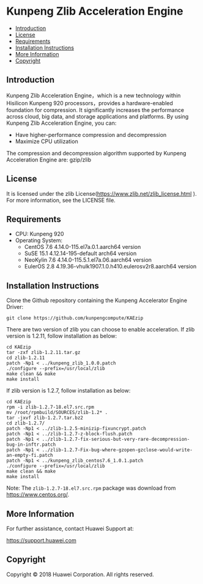 # Kunpeng Zlib Acceleration Engine

- [Introduction](#introduction)
- [License](#license)
- [Requirements](#requirements)
- [Installation Instructions](#installation-instructions)
- [More Information](#more-information)
- [Copyright](#Copyright)

## Introduction

Kunpeng Zlib Acceleration Engine，which is a new technology within Hisilicon Kunpeng 920 processors，provides a hardware-enabled foundation for  compression. It significantly increases the performance across cloud, big data, and storage applications and  platforms.  By using  Kunpeng Zlib Acceleration Engine, you can:

- Have higher-performance compression and decompression
- Maximize CPU utilization

The compression and decompression algorithm supported by Kunpeng Acceleration Engine are:  gzip/zlib 

## License

It is licensed under the zlib License(https://www.zlib.net/zlib_license.html ). For more information, see the LICENSE file. 

## Requirements

- CPU: Kunpeng 920 
- Operating System: 
  - CentOS 7.6  4.14.0-115.el7a.0.1.aarch64 version
  - SuSE 15.1 4.12.14-195-default arch64 version
  - NeoKylin 7.6 4.14.0-115.5.1.el7a.06.aarch64 version
  - EulerOS 2.8 4.19.36-vhulk1907.1.0.h410.eulerosv2r8.aarch64 version

## Installation Instructions

Clone the Github repository containing the Kunpeng Accelerator Engine Driver:

```
git clone https://github.com/kunpengcompute/KAEzip
```

There are two version of zlib you can choose to enable acceleration. If zlib version is 1.2.11, follow installation as below:

```
cd KAEzip
tar -zxf zlib-1.2.11.tar.gz 
cd zlib-1.2.11
patch -Np1 < ../kunpeng_zlib_1.0.0.patch
./configure --prefix=/usr/local/zlib
make clean && make 
make install
```

 If zlib version is 1.2.7, follow installation as below:

```
cd KAEzip 
rpm -i zlib-1.2.7-18.el7.src.rpm 
mv /root/rpmbuild/SOURCES/zlib-1.2* . 
tar -jxvf zlib-1.2.7.tar.bz2 
cd zlib-1.2.7/ 
patch -Np1 < ../zlib-1.2.5-minizip-fixuncrypt.patch 
patch -Np1 < ../zlib-1.2.7-z-block-flush.patch 
patch -Np1 < ../zlib-1.2.7-fix-serious-but-very-rare-decompression-bug-in-inftr.patch 
patch -Np1 < ../zlib-1.2.7-Fix-bug-where-gzopen-gzclose-would-write-an-empty-fi.patch 
patch -Np1 < ../kunpeng_zlib_centos7.6_1.0.1.patch 
./configure --prefix=/usr/local/zlib  
make clean && make   
make install
```

Note: The `zlib-1.2.7-18.el7.src.rpm` package was download from <https://www.centos.org/>.

## More Information

For further assistance, contact Huawei Support at:

<https://support.huawei.com>

## Copyright

Copyright © 2018 Huawei Corporation. All rights reserved.
